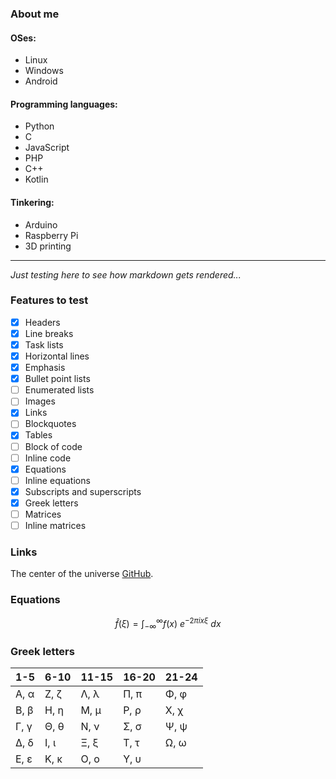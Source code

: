 ### About me

#### OSes:
* Linux
* Windows
* Android

#### Programming languages:
* Python
* C
* JavaScript
* PHP
* C++
* Kotlin

#### Tinkering:
* Arduino
* Raspberry Pi
* 3D printing

---

_Just testing here to see how markdown gets rendered..._  

### Features to test

- [x] Headers
- [x] Line breaks
- [x] Task lists
- [x] Horizontal lines
- [x] Emphasis
- [x] Bullet point lists
- [ ] Enumerated lists
- [ ] Images
- [x] Links
- [ ] Blockquotes
- [x] Tables
- [ ] Block of code
- [ ] Inline code
- [x] Equations
- [ ] Inline equations
- [x] Subscripts and superscripts
- [x] Greek letters
- [ ] Matrices
- [ ] Inline matrices

### Links

The center of the universe [GitHub](https://github.com/).

### Equations

$$
\hat{f}(\xi) = \int_{-\infty}^{\infty} f(x) \ e^{-2\pi i x \xi} \ dx
$$

### Greek letters

| 1-5                  | 6-10             | 11-15                | 16-20                | 21-24            |
| -------------------- | -----------------| -------------------- | -------------------- | ---------------- |
| &Alpha;, &alpha;     | &Zeta;, &zeta;   | &Lambda;, &lambda;   | &Pi;, &pi;           | &Phi;, &phi;     |
| &Beta;, &beta;       | &Eta;, &eta;     | &Mu;, &mu;           | &Rho;, &rho;         | &Chi;, &chi;     |
| &Gamma;, &gamma;     | &Theta;, &theta; | &Nu;, &nu;           | &Sigma;, &sigma;     | &Psi;, &psi;     |
| &Delta;, &delta;     | &Iota;, &iota;   | &Xi;, &xi;           | &Tau;, &tau;         | &Omega;, &omega; |
| &Epsilon;, &epsilon; | &Kappa;, &kappa; | &Omicron;, &omicron; | &Upsilon;, &upsilon; |                  |

<!---
jannelansman/jannelansman is a ✨ special ✨ repository because its `README.md` (this file) appears on your GitHub profile.
You can click the Preview link to take a look at your changes.
--->
